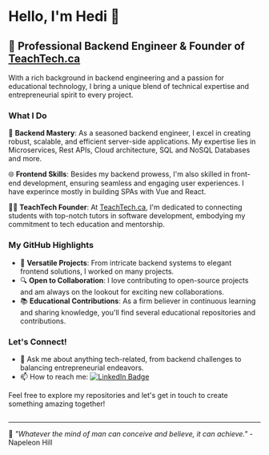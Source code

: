 # Hello, I'm Hedi 👋

## 💼 Professional Backend Engineer & Founder of [TeachTech.ca](https://teachtech.ca)

With a rich background in backend engineering and a passion for educational technology, I bring a unique blend of technical expertise and entrepreneurial spirit to every project.

### What I Do

🚀 **Backend Mastery**: As a seasoned backend engineer, I excel in creating robust, scalable, and efficient server-side applications. My expertise lies in Microservices, Rest APIs, Cloud architecture, SQL and NoSQL Databases and more.

🌐 **Frontend Skills**: Besides my backend prowess, I'm also skilled in front-end development, ensuring seamless and engaging user experiences. I have experince mostly in building SPAs with Vue and React.

👨‍🏫 **TeachTech Founder**: At [TeachTech.ca](https://teachtech.ca), I'm dedicated to connecting students with top-notch tutors in software development, embodying my commitment to tech education and mentorship.

### My GitHub Highlights

- 🌟 **Versatile Projects**: From intricate backend systems to elegant frontend solutions, I worked on many projects.
- 🔍 **Open to Collaboration**: I love contributing to open-source projects and am always on the lookout for exciting new collaborations.
- 📚 **Educational Contributions**: As a firm believer in continuous learning and sharing knowledge, you'll find several educational repositories and contributions.

### Let's Connect!

- 💬 Ask me about anything tech-related, from backend challenges to balancing entrepreneurial endeavors.
- 📫 How to reach me: <a href="[your-linkedin-URL](https://www.linkedin.com/in/hedi-o-0639561b8/)"> <img src="https://img.shields.io/badge/LinkedIn-blue?style=for-the-badge&logo=linkedin&logoColor=white" alt="LinkedIn Badge"/> </a>

Feel free to explore my repositories and let's get in touch to create something amazing together!

<img src="https://komarev.com/ghpvc/?username=h-d3v&style=flat-square&color=blue" alt=""/>

---

📌 _"Whatever the mind of man can conceive and believe, it can achieve."_ - Napeleon Hill


